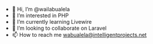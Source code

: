 - 👋 Hi, I’m @wailabualela
- 👀 I’m interested in PHP 
- 🌱 I’m currently learning Livewire
- 💞️ I’m looking to collaborate on Laravel
- 📫 How to reach me wabualela@intelligentprojects.net

<!---
wailabualela/wailabualela is a ✨ special ✨ repository because its `README.md` (this file) appears on your GitHub profile.
You can click the Preview link to take a look at your changes.
--->
